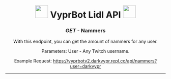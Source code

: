 <h1 align="center"><img src="https://emojipedia-us.s3.dualstack.us-west-1.amazonaws.com/thumbs/240/microsoft/310/laptop_1f4bb.png" width="40" height="40"> VyprBot Lidl API <img src="https://emojipedia-us.s3.dualstack.us-west-1.amazonaws.com/thumbs/240/microsoft/310/globe-showing-americas_1f30e.png" width="40" height="40"> </h1>

<h3 align="center"><i>GET</i> - Nammers</h3>

<p align="center">With this endpoint, you can get the amount of nammers for any user.</p>
<p align="center">Parameters: User - Any Twitch username.</p>

<p align="center">Example Request: <a href="https://vyprbotv2.darkvypr.repl.co/api/nammers?user=darkvypr" target="_blank">https://vyprbotv2.darkvypr.repl.co/api/nammers?user=darkvypr</a> </p>

---
